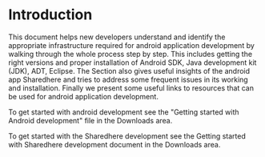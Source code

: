 # Introduction #

This document helps new developers understand and identify the appropriate infrastructure required for android application development by walking through the whole process step by step. This includes getting the right versions and proper installation of Android SDK, Java development kit (JDK), ADT, Eclipse. The Section also gives useful insights of the android app Sharedhere and tries to address some frequent issues in its working and installation. Finally we present some useful links to resources that can be used for android application development.

To get started with android development see the "Getting started with Android development" file in the Downloads area.

To get started with the Sharedhere development see the Getting started with Sharedhere development document in the Downloads area.